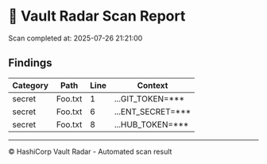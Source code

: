 # 🚨 Vault Radar Scan Report

Scan completed at: 2025-07-26 21:21:00

## Findings

| Category | Path | Line | Context |
|---|---|---|---|
| secret | Foo.txt | 1 | ...GIT_TOKEN=*** |
| secret | Foo.txt | 6 | ...ENT_SECRET=*** |
| secret | Foo.txt | 8 | ...HUB_TOKEN=*** |

---

© HashiCorp Vault Radar - Automated scan result
